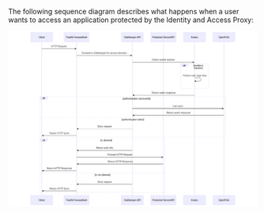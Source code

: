 The following sequence diagram describes what happens when a user wants to access an application
protected by the Identity and Access Proxy:

![Alt text]( https://raw.githubusercontent.com/canonical/canonical-identity-platform-docs/main/Diagram_sources/identity-access-proxy-auth-flow.png "IAP Flow")
